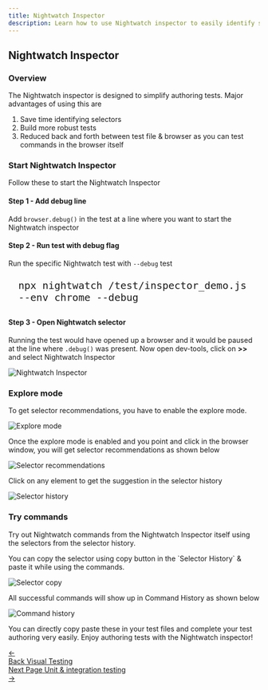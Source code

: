```yaml
---
title: Nightwatch Inspector
description: Learn how to use Nightwatch inspector to easily identify selectors for authoring tests
---
```


<div class="page-header"><h2>Nightwatch Inspector</h2></div>

### Overview

The Nightwatch inspector is designed to simplify authoring tests. Major advantages of using this are

1. Save time identifying selectors
2. Build more robust tests 
3. Reduced back and forth between test file & browser as you can test commands in the browser itself

### Start Nightwatch Inspector

Follow these to start the Nightwatch Inspector

#### Step 1 - Add debug line

Add `browser.debug()` in the test at a line where you want to start the Nightwatch inspector

#### Step 2 - Run test with debug flag

Run the specific Nightwatch test with `--debug` test

<pre style="max-width: 800px; border-radius: 10px; padding: 10px 20px"><code class="language-bash" style="font-size: 20px">npx nightwatch /test/inspector_demo.js --env chrome --debug</code></pre>

#### Step 3 - Open Nightwatch selector

Running the test would have opened up a browser and it would be paused at the line where `.debug()` was present. Now open dev-tools, click on __>>__ and select Nightwatch Inspector

![Nightwatch Inspector][image-1]

### Explore mode

To get selector recommendations, you have to enable the explore mode. 

![Explore mode][image-2]

Once the explore mode is enabled and you point and click in the browser window, you will get selector recommendations as shown below

![Selector recommendations][image-3]

Click on any element to get the suggestion in the selector history

![Selector history][image-4]

### Try commands

Try out Nightwatch commands from the Nightwatch Inspector itself using the selectors from the selector history.

<div class="alert alert-info">
You can copy the selector using copy button in the `Selector History` & paste it while using the commands.
</div>

![Selector copy][image-5]

All successful commands will show up in Command History as shown below

![Command history][image-6]

You can directly copy paste these in your test files and complete your test authoring very easily. Enjoy authoring tests with the Nightwatch inspector!

<div class="doc-pagination pt-40">
  <div class="previous">
    <a href="https://nightwatchjs.org/guide/writing-tests/visual-regression-testing.html">
      <span>←</span>
        <div class="d-flex flex-column">
          <span class="smallT">Back</span>
          <span class="bigT">Visual Testing</span>
        </div>
    </a>
  </div>
  <div class="next">
    <a href="https://nightwatchjs.org/guide/writing-tests/write-nodejs-unit-integration-tests.html">
        <div class="d-flex flex-column">
          <span class="smallT">Next Page</span>
          <span class="bigT">Unit &amp; integration testing</span>
        </div>
        <span>→</span>
    </a>
  </div>
</div>


[image-1]:  https://github.com/nightwatchjs/nightwatch-docs/assets/1677755/167f04bd-4bbc-46c7-b582-cff875eae7ac 
[image-2]:  https://github.com/nightwatchjs/nightwatch-docs/assets/1677755/a4b0f1e3-72a6-4d4e-8e34-bdf0d744c8e7
[image-3]:  https://github.com/nightwatchjs/nightwatch-docs/assets/1677755/63e7dd88-2df4-4f5a-b842-81bff3c2aa9f
[image-4]:  https://github.com/nightwatchjs/nightwatch-docs/assets/1677755/fb6d17d0-0391-4b3a-94cc-c735ae54b559
[image-5]:  https://github.com/nightwatchjs/nightwatch-docs/assets/1677755/842bd935-3271-4466-b2d4-6d407e7dfba8
[image-6]:  https://github.com/nightwatchjs/nightwatch-docs/assets/1677755/5a4596d2-5ebc-4007-a783-673959110100